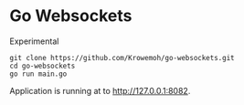 # Go Websockets

Experimental

```
git clone https://github.com/Krowemoh/go-websockets.git
cd go-websockets
go run main.go
```

Application is running at to http://127.0.0.1:8082.
